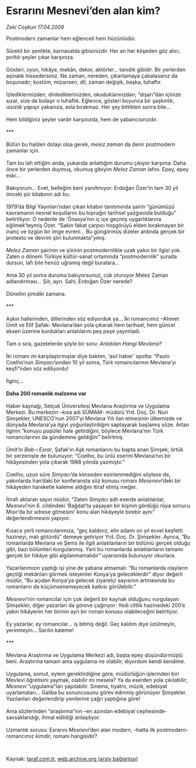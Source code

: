 # Esrarını Mesnevi’den alan kim?

*Zeki Coşkun 17.04.2009*

<div class="taraf_structure_2col_1zq">
<div class="margen_n">



 <p>Postmodern zamanlar hem eğlenceli hem hüzünlüdür. <br/><br/>Sürekli bir şenlikte, karnavalda gibisinizdir. Her an her köşeden göz alıcı, pırıltılı şeyler çıkar karşınıza. <br/><br/>Gösteri, oyun, hikâye, mekân, dekor, aktörler... tanıdık gibidir. Bir yerlerden aşinalık hissedersiniz. Ne zaman, nereden, çıkartamaya çabalasanız da boşunadır; kostüm, mizansen, dil, zaman değişik, başka, tuhaftır. <br/><br/>İzlediklerinizden, dinlediklerinizden, okuduklarınızdan; “dışarı”dan içinize sızar, size de bulaşır o tuhaflık. Eğlence, gösteri boyunca bir şaşkınlık, ıssızlık yapışır yakanıza, asla bırakmaz. Her şey bittikten sonra bile... <br/><br/>Hem bildiğiniz şeyler vardır karşınızda, hem de yabancısınızdır. <br/><br/>*** <br/><br/>Bütün bu halden dolayı olsa gerek, <i>melez zaman</i> da denir postmodern zamanlar için. <br/><br/>Tam bu lafı ettiğim anda, yukarıda anlattığım durumu çıkıyor karşıma: Daha önce bir yerlerden duymuş, okumuş gibiyim <i>Melez Zaman</i> lafını. Epey, epey eski... <br/><br/>Bakıyorum... Evet, belleğim beni yanıltmıyor: Erdoğan Özer’in tam 30 yıl önceki şiir kitabının adı bu. <br/><br/>1979’da Bilgi Yayınları’ndan çıkan kitabın tanıtımında şairin “günümüzü kavramanın nesnel koşullarını bu toprağın tarihsel yazgısında bulduğu” belirtiliyor. O nedenle de ‘Önasya’nın iç içe geçmiş uygarlıklarına eğilmek’teymiş Özer. “Sakin fakat çarpıcı hoşgörüyü elden bırakmayan bir inanç ve özgün bir imge evreni... Bu güngörmüş dizeler ardında gerçek bir protesto ve devrim şiiri bulunmakta”ymış. <i><br/><br/>Melez Zaman</i> şairinin ve şiirinin postmodernlikle uzak yakın bir ilgisi yok. Zaten o dönem Türkiye kültür-sanat ortamında “postmodernlik” şurada dursun, lafı bile henüz uğramış değil buralara... <br/><br/>Ama 30 yıl sonra duruma bakıyorsunuz, cuk oturuyor Melez Zaman adlandırması... Şiir, ayrı. Sahi, Erdoğan Özer nerede? <br/><br/>Dönelim şimdiki zamana. <br/><br/>*** <br/><br/>Aşkın hallerinden, dillerinden söz ediyorduk ya... İki romancımız –Ahmet Ümit ve Elif Şafak- Mevlana’dan yola çıkarak hem tarihsel, hem güncel eksen üzerine kurdukları anlatılarını peş peşe yayımladı. <br/><br/>Tam o sıra, gazetelerde şöyle bir soru: <i>Anlatılan Hangi Mevlana?</i> <br/><br/>İki romanı mı karşılaştırmışlar diye baktım, ‘asıl haber’ spotta: “Paulo Coelho’nun <i>Simyacı</i>’sından 10 yıl sonra, Türk romancılarının Mevlana’yı keşfi”nden söz ediliyordu! <br/><br/>İlginç...<b> <br/><br/>Daha 200 romanlık malzeme var</b> <br/><br/>Haber kaynağı, Selçuk Üniversitesi Mevlana Araştırma ve Uygulama Merkezi. Bu merkezin –kısa adı SÜMAM- müdürü Yrd. Doç. Dr. Nuri Şimşekler, UNESCO’nun 2007’yi Mevlana Yılı ilan etmesinin ülkemizde ve dünyada Mevlana’ya ilgiyi yoğunlaştırdığını saptayarak başlamış söze. Artan ilginin “konuyu popüler hale getirdiğini, böylece Mevlana’nın Türk romancılarının da gündemine geldiğini” belirtmiş. <br/><br/>Ümit’in <i>Bab-ı Esrar</i>, Şafak’ın <i>Aşk</i> romanlarını bu bapta anan Şimşek, örtük bir serzenişte de bulunuyor: “Coelho, bu ünlü eserini Mevlana’nın bir hikâyesinden yola çıkarak 1988 yılında yazmıştır.” <br/><br/>Coelho, uzun süre <i>Simyacı</i>’da kimseden esinlenmediğini söylese de, yakınlarda İran’daki bir konferansta söz konusu romanı <i>Mesenevi</i>’deki bir hikâyeden hareketle kaleme aldığını itiraf etmiş meğer. <br/><br/>İtirafı aktaran sayın müdür, “Zaten <i>Simyacı</i> adlı eserde anlatılanlar, <i>Mesnevi</i>’nin 6. cildindeki ‘Bağdat’ta yaşayan bir kişinin gördüğü rüya sonucu Mısır’da bir adrese gitmesini’ konu alan hikâyeyle birebir aynı” değerlendirmesini yapıyor. <br/><br/>Kısaca yerli romancılarımıza, “geç kaldınız, elin adamı on yıl evvel keşfetti hazineyi, malı götürdü” demeye getiriyor Yrd. Doç. Dr. Şimşekler. Ayrıca, “Bu romanlarda Mevlana ve Şems ile ilgili anlatılanların bir bölümü gerçek olduğu gibi, bazı bölümleri kurgulanmış. Yani bu romanlarda anlatılanların tamamı gerçek bir hikâye gibi algılanmamalıdır” uyarısında bulunuyor okurlara. <br/><br/>Yazarlarımızın yaptığı işi yine de yabana atmamalı: “Bu romanlarda olayların geçtiği mekânları görmek isteyenler Konya’ya geleceklerdir” diyor değerli müdür, “Bu açıdan Konya’ya gelecek ziyaretçi sayısının artmasında bu romanların da küçümsenemeyecek katkısı görülebilir.”<i> <br/><br/>Mesnevi</i>’nin romancılar için çok değerli bir kaynak olduğunu vurgulayan Şimşekler, diğer yazarları da göreve çağırıyor: Yedi ciltlik hazinedeki 200’e yakın hikâyenin her birinin ayrı bir roman konusu olabileceğini belirtiyor. <br/><br/>Ey yazarlar, ey romancılar... iş bitmiş değil. Geç kaldım diye üzülmeyin, yerinmeyin... Sarılın kaleme! <br/><br/>*** <br/><br/>Mevlana Araştırma ve Uygulama Merkezi adı, başta epey düşündürmüştü beni. Araştırma tamam ama uygulama ne olabilir, diyordum kendi kendime. <br/><br/>Uygulama, somut, eylem gerektirdiğine göre, müdürlüğün işlerinden biri Mevlevi öğretisini yaymak, olabilir mi mesela? Ya da eserden yola çıkılabilir; <i>Mesnevi</i> “uygulama”ları yapılabilir. Sinema, tiyatro, müzik, edebiyat uyarlamaları... Galiba bu sonuncusunu görev edinmiş görünüyor Şimşekler. Yazılanları değerlendirip yenilerine çağrı yaptığına göre! <br/><br/>Ama sözlerinden “araştırma”nın –en azından edebiyat cephesinde- savsaklandığı, ihmal edildiği anlaşılıyor. <br/><br/>Uzmanlık sorusu: Esrarını <i>Mesnevi</i>’den alan modern, –hatta ilk postmodern- romancımız kimdir, romanı hangisidir?</p>

<br/>


<div id="taraf_not">
</div>

</div>


</div>

Kaynak: [taraf.com.tr](http://www.taraf.com.tr:80/makale/5081.htm), [web.archive.org (arşiv bağlantısı)](http://web.archive.org/web/20090518023237/http://www.taraf.com.tr:80/makale/5081.htm)
